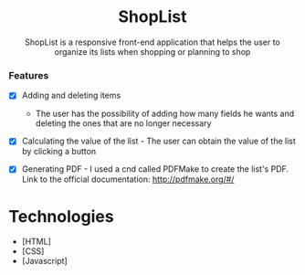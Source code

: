<h1 align="center">ShopList</h1>

<p align="center">ShopList is a responsive front-end application that helps the user to organize its lists when shopping or planning to shop</p>

### Features

- [x] Adding and deleting items
    - The user has the possibility of adding how many fields he wants and deleting the ones that are no longer necessary
- [x] Calculating the value of the list
      - The user can obtain the value of the list by clicking a button
- [x] Generating PDF
      - I used a cnd called PDFMake  to create the list's PDF. Link to the official documentation:  http://pdfmake.org/#/


Technologies
=================
<!--ts-->
   * [HTML]
   * [CSS]
   * [Javascript]
<!--te-->
